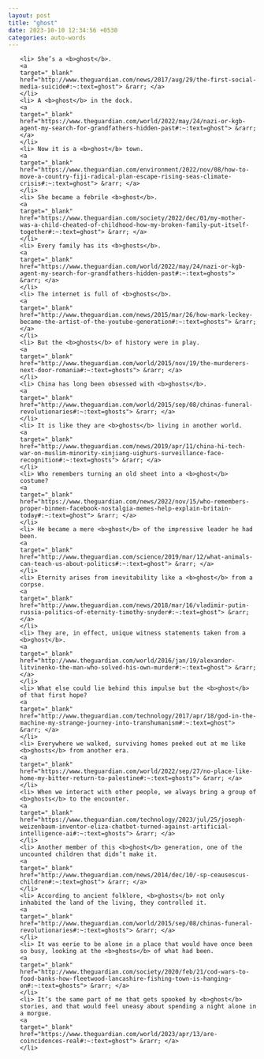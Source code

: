 ```yaml
---
layout: post
title: "ghost"
date: 2023-10-10 12:34:56 +0530
categories: auto-words
---
```

<ol>

    <li> She’s a <b>ghost</b>.
    <a 
    target="_blank" 
    href="http://www.theguardian.com/news/2017/aug/29/the-first-social-media-suicide#:~:text=ghost"> &rarr; </a>
    </li>
    <li> A <b>ghost</b> in the dock.
    <a 
    target="_blank" 
    href="https://www.theguardian.com/world/2022/may/24/nazi-or-kgb-agent-my-search-for-grandfathers-hidden-past#:~:text=ghost"> &rarr; </a>
    </li>
    <li> Now it is a <b>ghost</b> town.
    <a 
    target="_blank" 
    href="https://www.theguardian.com/environment/2022/nov/08/how-to-move-a-country-fiji-radical-plan-escape-rising-seas-climate-crisis#:~:text=ghost"> &rarr; </a>
    </li>
    <li> She became a febrile <b>ghost</b>.
    <a 
    target="_blank" 
    href="https://www.theguardian.com/society/2022/dec/01/my-mother-was-a-child-cheated-of-childhood-how-my-broken-family-put-itself-together#:~:text=ghost"> &rarr; </a>
    </li>
    <li> Every family has its <b>ghosts</b>.
    <a 
    target="_blank" 
    href="https://www.theguardian.com/world/2022/may/24/nazi-or-kgb-agent-my-search-for-grandfathers-hidden-past#:~:text=ghosts"> &rarr; </a>
    </li>
    <li> The internet is full of <b>ghosts</b>.
    <a 
    target="_blank" 
    href="http://www.theguardian.com/news/2015/mar/26/how-mark-leckey-became-the-artist-of-the-youtube-generation#:~:text=ghosts"> &rarr; </a>
    </li>
    <li> But the <b>ghosts</b> of history were in play.
    <a 
    target="_blank" 
    href="http://www.theguardian.com/world/2015/nov/19/the-murderers-next-door-romania#:~:text=ghosts"> &rarr; </a>
    </li>
    <li> China has long been obsessed with <b>ghosts</b>.
    <a 
    target="_blank" 
    href="http://www.theguardian.com/world/2015/sep/08/chinas-funeral-revolutionaries#:~:text=ghosts"> &rarr; </a>
    </li>
    <li> It is like they are <b>ghosts</b> living in another world.
    <a 
    target="_blank" 
    href="http://www.theguardian.com/news/2019/apr/11/china-hi-tech-war-on-muslim-minority-xinjiang-uighurs-surveillance-face-recognition#:~:text=ghosts"> &rarr; </a>
    </li>
    <li> Who remembers turning an old sheet into a <b>ghost</b> costume?
    <a 
    target="_blank" 
    href="https://www.theguardian.com/news/2022/nov/15/who-remembers-proper-binmen-facebook-nostalgia-memes-help-explain-britain-today#:~:text=ghost"> &rarr; </a>
    </li>
    <li> He became a mere <b>ghost</b> of the impressive leader he had been.
    <a 
    target="_blank" 
    href="http://www.theguardian.com/science/2019/mar/12/what-animals-can-teach-us-about-politics#:~:text=ghost"> &rarr; </a>
    </li>
    <li> Eternity arises from inevitability like a <b>ghost</b> from a corpse.
    <a 
    target="_blank" 
    href="http://www.theguardian.com/news/2018/mar/16/vladimir-putin-russia-politics-of-eternity-timothy-snyder#:~:text=ghost"> &rarr; </a>
    </li>
    <li> They are, in effect, unique witness statements taken from a <b>ghost</b>.
    <a 
    target="_blank" 
    href="http://www.theguardian.com/world/2016/jan/19/alexander-litvinenko-the-man-who-solved-his-own-murder#:~:text=ghost"> &rarr; </a>
    </li>
    <li> What else could lie behind this impulse but the <b>ghost</b> of that first hope?
    <a 
    target="_blank" 
    href="http://www.theguardian.com/technology/2017/apr/18/god-in-the-machine-my-strange-journey-into-transhumanism#:~:text=ghost"> &rarr; </a>
    </li>
    <li> Everywhere we walked, surviving homes peeked out at me like <b>ghosts</b> from another era.
    <a 
    target="_blank" 
    href="https://www.theguardian.com/world/2022/sep/27/no-place-like-home-my-bitter-return-to-palestine#:~:text=ghosts"> &rarr; </a>
    </li>
    <li> When we interact with other people, we always bring a group of <b>ghosts</b> to the encounter.
    <a 
    target="_blank" 
    href="https://www.theguardian.com/technology/2023/jul/25/joseph-weizenbaum-inventor-eliza-chatbot-turned-against-artificial-intelligence-ai#:~:text=ghosts"> &rarr; </a>
    </li>
    <li> Another member of this <b>ghost</b> generation, one of the uncounted children that didn’t make it.
    <a 
    target="_blank" 
    href="http://www.theguardian.com/news/2014/dec/10/-sp-ceausescus-children#:~:text=ghost"> &rarr; </a>
    </li>
    <li> According to ancient folklore, <b>ghosts</b> not only inhabited the land of the living, they controlled it.
    <a 
    target="_blank" 
    href="http://www.theguardian.com/world/2015/sep/08/chinas-funeral-revolutionaries#:~:text=ghosts"> &rarr; </a>
    </li>
    <li> It was eerie to be alone in a place that would have once been so busy, looking at the <b>ghosts</b> of what had been.
    <a 
    target="_blank" 
    href="http://www.theguardian.com/society/2020/feb/21/cod-wars-to-food-banks-how-fleetwood-lancashire-fishing-town-is-hanging-on#:~:text=ghosts"> &rarr; </a>
    </li>
    <li> It’s the same part of me that gets spooked by <b>ghost</b> stories, and that would feel uneasy about spending a night alone in a morgue.
    <a 
    target="_blank" 
    href="https://www.theguardian.com/world/2023/apr/13/are-coincidences-real#:~:text=ghost"> &rarr; </a>
    </li>